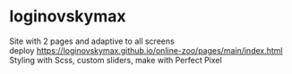 # loginovskymax
Site with 2 pages and adaptive to all screens  
deploy https://loginovskymax.github.io/online-zoo/pages/main/index.html  
Styling with Scss, custom sliders, make with Perfect Pixel
